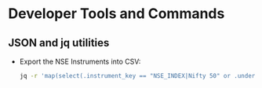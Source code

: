 # Developer Tools and Commands

## JSON and jq utilities
- Export the NSE Instruments into CSV:
  ```bash
  jq -r 'map(select(.instrument_key == "NSE_INDEX|Nifty 50" or .underlying_key == "NSE_INDEX|Nifty 50")) | (.[0] | keys_unsorted) as $keys | $keys, map([.[ $keys[] ]])[] | @csv' NSE.json > NSE_NIFTY.csv
